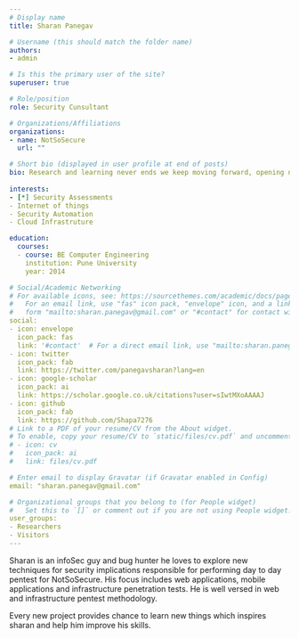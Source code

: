 ```yaml
---
# Display name
title: Sharan Panegav

# Username (this should match the folder name)
authors:
- admin

# Is this the primary user of the site?
superuser: true

# Role/position
role: Security Cunsultant

# Organizations/Affiliations
organizations:
- name: NotSoSecure
  url: ""

# Short bio (displayed in user profile at end of posts)
bio: Research and learning never ends we keep moving forward, opening new doors, and doing new things, because we're curious and curiosity keeps leading us down new paths.
  
interests:
- [*] Security Assessments 
- Internet of things 
- Security Automation
- Cloud Infrastruture

education:
  courses:
  - course: BE Computer Engineering
    institution: Pune University
    year: 2014

# Social/Academic Networking
# For available icons, see: https://sourcethemes.com/academic/docs/page-builder/#icons
#   For an email link, use "fas" icon pack, "envelope" icon, and a link in the
#   form "mailto:sharan.panegav@gmail.com" or "#contact" for contact widget.
social:
- icon: envelope
  icon_pack: fas
  link: '#contact'  # For a direct email link, use "mailto:sharan.panegav@gmail.com".
- icon: twitter
  icon_pack: fab
  link: https://twitter.com/panegavsharan?lang=en
- icon: google-scholar
  icon_pack: ai
  link: https://scholar.google.co.uk/citations?user=sIwtMXoAAAAJ
- icon: github
  icon_pack: fab
  link: https://github.com/Shapa7276
# Link to a PDF of your resume/CV from the About widget.
# To enable, copy your resume/CV to `static/files/cv.pdf` and uncomment the lines below.
# - icon: cv
#   icon_pack: ai
#   link: files/cv.pdf

# Enter email to display Gravatar (if Gravatar enabled in Config)
email: "sharan.panegav@gmail.com"

# Organizational groups that you belong to (for People widget)
#   Set this to `[]` or comment out if you are not using People widget.
user_groups:
- Researchers
- Visitors
---
```


Sharan is an infoSec guy and bug hunter he loves to explore new techniques for security implications responsible for performing day to day pentest for NotSoSecure. His focus includes web applications, mobile applications and infrastructure penetration tests. He is well versed in web and infrastructure pentest methodology.

Every new project provides chance to learn new things which inspires sharan and help him improve his skills. 
